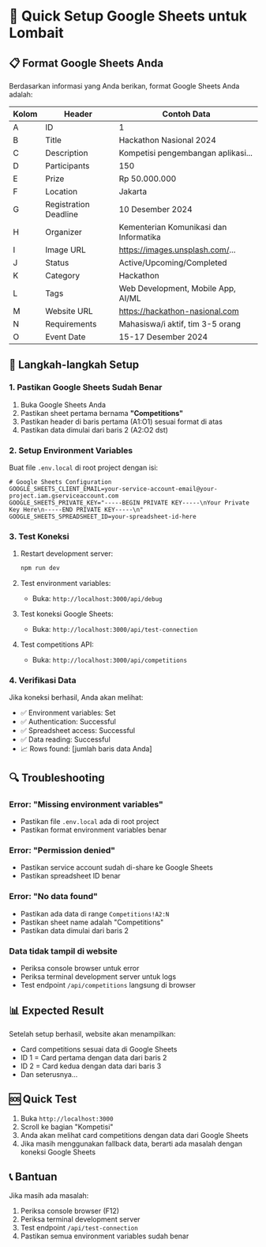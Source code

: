 # 🚀 Quick Setup Google Sheets untuk Lombait

## 📋 Format Google Sheets Anda

Berdasarkan informasi yang Anda berikan, format Google Sheets Anda adalah:

| Kolom | Header | Contoh Data |
|-------|--------|-------------|
| A | ID | 1 |
| B | Title | Hackathon Nasional 2024 |
| C | Description | Kompetisi pengembangan aplikasi... |
| D | Participants | 150 |
| E | Prize | Rp 50.000.000 |
| F | Location | Jakarta |
| G | Registration Deadline | 10 Desember 2024 |
| H | Organizer | Kementerian Komunikasi dan Informatika |
| I | Image URL | https://images.unsplash.com/... |
| J | Status | Active/Upcoming/Completed |
| K | Category | Hackathon |
| L | Tags | Web Development, Mobile App, AI/ML |
| M | Website URL | https://hackathon-nasional.com |
| N | Requirements | Mahasiswa/i aktif, tim 3-5 orang |
| O | Event Date | 15-17 Desember 2024 |

## 🔧 Langkah-langkah Setup

### 1. Pastikan Google Sheets Sudah Benar

1. Buka Google Sheets Anda
2. Pastikan sheet pertama bernama **"Competitions"**
3. Pastikan header di baris pertama (A1:O1) sesuai format di atas
4. Pastikan data dimulai dari baris 2 (A2:O2 dst)

### 2. Setup Environment Variables

Buat file `.env.local` di root project dengan isi:

```env
# Google Sheets Configuration
GOOGLE_SHEETS_CLIENT_EMAIL=your-service-account-email@your-project.iam.gserviceaccount.com
GOOGLE_SHEETS_PRIVATE_KEY="-----BEGIN PRIVATE KEY-----\nYour Private Key Here\n-----END PRIVATE KEY-----\n"
GOOGLE_SHEETS_SPREADSHEET_ID=your-spreadsheet-id-here
```

### 3. Test Koneksi

1. Restart development server:
   ```bash
   npm run dev
   ```

2. Test environment variables:
   - Buka: `http://localhost:3000/api/debug`

3. Test koneksi Google Sheets:
   - Buka: `http://localhost:3000/api/test-connection`

4. Test competitions API:
   - Buka: `http://localhost:3000/api/competitions`

### 4. Verifikasi Data

Jika koneksi berhasil, Anda akan melihat:
- ✅ Environment variables: Set
- ✅ Authentication: Successful
- ✅ Spreadsheet access: Successful
- ✅ Data reading: Successful
- 📈 Rows found: [jumlah baris data Anda]

## 🔍 Troubleshooting

### Error: "Missing environment variables"
- Pastikan file `.env.local` ada di root project
- Pastikan format environment variables benar

### Error: "Permission denied"
- Pastikan service account sudah di-share ke Google Sheets
- Pastikan spreadsheet ID benar

### Error: "No data found"
- Pastikan ada data di range `Competitions!A2:N`
- Pastikan sheet name adalah "Competitions"
- Pastikan data dimulai dari baris 2

### Data tidak tampil di website
- Periksa console browser untuk error
- Periksa terminal development server untuk logs
- Test endpoint `/api/competitions` langsung di browser

## 📊 Expected Result

Setelah setup berhasil, website akan menampilkan:
- Card competitions sesuai data di Google Sheets
- ID 1 = Card pertama dengan data dari baris 2
- ID 2 = Card kedua dengan data dari baris 3
- Dan seterusnya...

## 🆘 Quick Test

1. Buka `http://localhost:3000`
2. Scroll ke bagian "Kompetisi"
3. Anda akan melihat card competitions dengan data dari Google Sheets
4. Jika masih menggunakan fallback data, berarti ada masalah dengan koneksi Google Sheets

## 📞 Bantuan

Jika masih ada masalah:
1. Periksa console browser (F12)
2. Periksa terminal development server
3. Test endpoint `/api/test-connection`
4. Pastikan semua environment variables sudah benar 